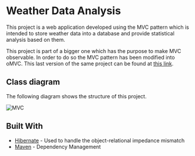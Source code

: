 # Weather Data Analysis
This project is a web application developed using the MVC pattern which is intended to store weather data into a database and provide statistical analysis based on them.

This project is part of a bigger one which has the purpose to make MVC observable. In order to do so the MVC pattern has been modified into oMVC. This last version of the same project can be found at [this link](https://github.com/nicologhielmetti/weatherdatanalysis_oMVC).

## Class diagram
The following diagram shows the structure of this project.

![MVC](https://user-images.githubusercontent.com/19633559/57988416-47334d80-7a8e-11e9-879d-3a755c2b189c.jpg)


## Built With

* [Hibernate](https://hibernate.org/orm/documentation/5.4/) - Used to handle the object-relational impedance mismatch
* [Maven](https://maven.apache.org/) - Dependency Management
